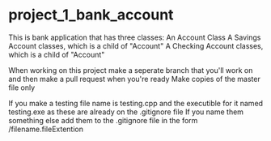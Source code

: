 # project_1_bank_account

This is bank application that has three classes:
    An Account Class
    A Savings Account classes, which is a child of "Account"
    A Checking Account classes, which is a child of "Account"
    
When working on this project make a seperate branch that you'll work on and then make a pull request when you're ready
Make copies of the master file only

If you make a testing file name is testing.cpp and the executible for it named testing.exe as these are already on the .gitignore file
If you name them something else add them to the .gitignore file in the form /filename.fileExtention
